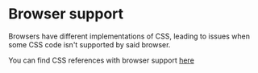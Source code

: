 # Browser support

Browsers have different implementations of CSS, leading to issues when some CSS code isn't supported by said browser.

You can find CSS references with browser support [here](https://www.w3schools.com/cssref/css3_browsersupport.php)